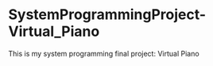 # SystemProgrammingProject-Virtual_Piano
This is my system programming final project: Virtual Piano
